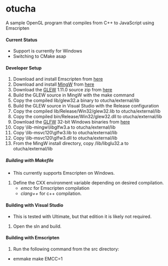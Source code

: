 # otucha
A sample OpenGL program that compiles from C++ to JavaScript using Emscripten

#### Current Status

- Support is currently for Windows
- Switching to CMake asap

#### Developer Setup
1. Download and install Emscripten from [here](http://kripken.github.io/emscripten-site/docs/getting_started/downloads.html)
2. Download and install [MingW](http://mingw.org/) from [here](http://mingw.org/download/installer)
3. Download the [GLEW](http://glew.sourceforge.net/) 1.11.0 source zip from [here](http://sourceforge.net/projects/glew/files/glew/1.11.0/)
4. Build the GLEW source in MingW with the make command
5. Copy the compiled lib/glew32.a binary to otucha/external/lib
6. Build the GLEW source in Visual Studio with the Release configuration
7. Copy the compiled lib/Release/Win32/glew32.lib to otucha/external/lib
8. Copy the compiled bin/Release/Win32/glew32.dll to otucha/external/lib
9. Download the [GLFW](http://www.glfw.org/) 32-bit Windows binaries from [here](http://www.glfw.org/download.html)
10. Copy \lib-mingw\libglfw3.a to otucha/external/lib
11. Copy \lib-msvc120\glfw3.lib to otucha/external/lib
12. Copy \lib-msvc120\glfw3.dll to otucha/external/lib
13. From the MingW install directory, copy /lib/libglu32.a to otucha/external/lib

##### Building with Makefile
- This currently supports Emscripten on Windows.
1. Define the CXX environment variable depending on desired compilation.
   - _emcc_ for Emscripten compilation
   - _clang++_ for c++ compilation.

#### Building with Visual Studio
- This is tested with Ultimate, but that edition it is likely not required.
1. Open the sln and build.

#### Building with Emscripten
1. Run the following command from the src directory:
- emmake make EMCC=1

